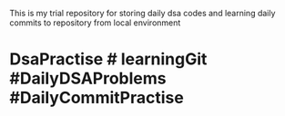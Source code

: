This is my trial repository for storing daily dsa codes and learning daily commits to repository from local environment

# DsaPractise # learningGit #DailyDSAProblems #DailyCommitPractise
